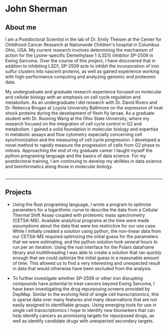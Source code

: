 # John Sherman  
## About me  

I am a Postdoctoral Scientist in the lab of Dr. Emily Theisen at the Center for Childhood Cancer Research at Nationwide Children's hospital in Columbus Ohio, USA. My current research involves determining the mechanism of action for the Lysine-specific Demethylase 1 (LSD1) inhibitor SP-2509 in Ewing Sarcoma. Over the course of this project, I have discovered that in addition to inhibiting LSD1, SP-2509 acts to inhibit the incorporation of iron sulfur clusters into nascent proteins, as well as gained experience working with high-performance computing and analyzing genomic and proteomic data.  
  
My undergraduate and graduate research experience focused on molecular and cellular biology with an emphasis on cell cycle regulation and metabolism. As an undergraduate I did research with Dr. David Rivers and Dr. Rebecca Brogan at Loyola University Baltimore on the expression of heat shock proteins during the development of flesh fly larvae. As a graduate student with Dr. Ruoning Wang at the Ohio State University, where my research focused on the integration of cell cycle control in G2 and metabolism. I gained a solid foundation in molecular biology and expertise in metabolic assays and flow cytometry especially concerning cell synchronization and the measuring of cell cycle progression. I developed a novel method to rapidly measure the progression of cells from G2 phase to mitosis. Approaching the end of my graduate career I taught myself the python programing language and the basics of data science. For my postdoctoral training, I am continuing to develop my abilities in data science and bioinformatics along those in molecular biology.   
<br>  
___
  
## Projects  

- Using the Rust programing language, I wrote a program to optimize parameters for a logarithmic curve to describe the data from a Cellular Thermal Shift Assay coupled with proteomic mass spectrometry (CETSA-MS). Available analytical programs at the time were made assumptions about the data that were too restrictive for our use case. While I initially created a solution using python, the non-linear data from our CETSA-MS required optimizing the initial guess for the parameters that we were estimating, and the python solution took several hours to run per an iteration. Using the rust interface for the Polars dataframe library and multithreading I was able to create a solution that ran quickly enough that we could optimize the initial guess in a reasonable amount of time. This allowed us to find a very interesting and unexpected result in data that would otherwise have been excluded from the analysis.  
  
- To further investigate whether SP-2509 or other iron disrupting compounds have potential to treat cancers beyond Ewing Sarcoma, I have been investigating the drug repurposing screens provided by DepMap. Similar to the evolving field of single cell transcriptomics, this is sparse data over many features and many observations that are not easily assigned to identifiable groups. Using emerging tools for use in single cell transcriptomics I hope to identify new biomarkers that can help identify cancers as promissing targets for repurposed drugs, as well as identify candidate drugs with unexpected secondary targets. 
<!--
**JShermanK1/JShermanK1** is a ✨ _special_ ✨ repository because its `README.md` (this file) appears on your GitHub profile.

Here are some ideas to get you started:

- 🔭 I’m currently working on ...
- 🌱 I’m currently learning ...
- 👯 I’m looking to collaborate on ...
- 🤔 I’m looking for help with ...
- 💬 Ask me about ...
- 📫 How to reach me: ...
- 😄 Pronouns: ...
- ⚡ Fun fact: ...
-->
